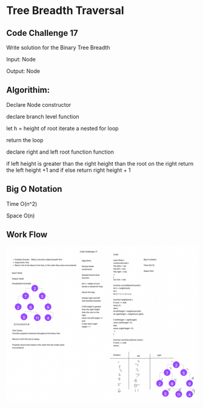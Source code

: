 # Tree Breadth Traversal

## Code Challenge 17

Write solution for the Binary Tree Breadth


Input: Node

Output: Node



## Algorithim:

 Declare Node constructor

declare branch level function

let h = height of root
iterate a nested for loop

return the loop

declare right and left root function function

if left height is greater than the right height than the root on the right
return the left height +1 and
if else return right height + 1

## Big O Notation


Time O(n^2)

Space O(n)

## Work Flow



![breadTree](../../../images/cc17.png)

